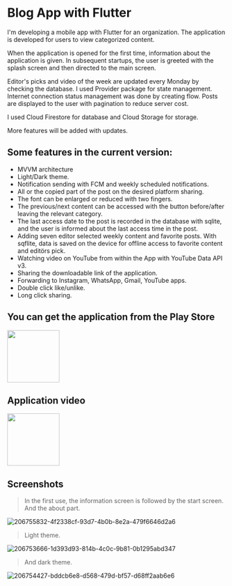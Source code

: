 # Blog App with Flutter

I'm developing a mobile app with Flutter for an organization. The application is developed for users to view categorized content.

When the application is opened for the first time, information about the application is given. In subsequent startups, the user is greeted with the splash screen and 
then directed to the main screen.

Editor's picks and video of the week are updated every Monday by checking the database.
I used Provider package for state management.
Internet connection status management was done by creating flow.
Posts are displayed to the user with pagination to reduce server cost.

I used Cloud Firestore for database and Cloud Storage for storage.

More features will be added with updates.

## Some features in the current version:
* MVVM architecture
* Light/Dark theme.
* Notification sending with FCM and weekly scheduled notifications.
* All or the copied part of the post on the desired platform sharing.
* The font can be enlarged or reduced with two fingers.
* The previous/next content can be accessed with the button before/after leaving the relevant category.
* The last access date to the post is recorded in the database with sqlite, and the user is informed about the last access time in the post.
* Adding seven editor selected weekly content and favorite posts. With sqflite, data is saved on the device for offline access to favorite content and editörs pick.
* Watching video on YouTube from within the App with YouTube Data API v3.
* Sharing the downloadable link of the application.
* Forwarding to Instagram, WhatsApp, Gmail, YouTube apps.
* Double click like/unlike.
* Long click sharing.

## You can get the application from the Play Store
<a href="https://play.google.com/store/apps/details?id=com.ateizmfikrinecevaplar">
<img src="https://user-images.githubusercontent.com/55411723/221411976-332c7877-2b9c-45de-b7c4-854916be2fdd.png" witdh="40" height="120"><a/>

## Application video
<a href="https://www.youtube.com/watch?v=3Ae_veDsGwY">
<img src="https://user-images.githubusercontent.com/55411723/221413219-0eb54050-c390-4cbe-b9b7-ebde2c0515fc.png" witdh="240" height="120"><a/>

  ## Screenshots
> In the first use, the information screen is followed by the start screen. And the about part.

![206755832-4f2338cf-93d7-4b0b-8e2a-479f6646d2a6](https://user-images.githubusercontent.com/55411723/221414286-34d788d7-ad74-4b72-93dd-1ff56b9e103d.png)

> Light theme.

![206753666-1d393d93-814b-4c0c-9b81-0b1295abd347](https://user-images.githubusercontent.com/55411723/221414292-519f38da-a13f-4cdb-a4e9-73275c3a2519.png)

> And dark theme.
  
![206754427-bddcb6e8-d568-479d-bf57-d68ff2aab6e6](https://user-images.githubusercontent.com/55411723/221414300-63d1d323-9f76-42a3-9f0b-0037a78417c9.png)
